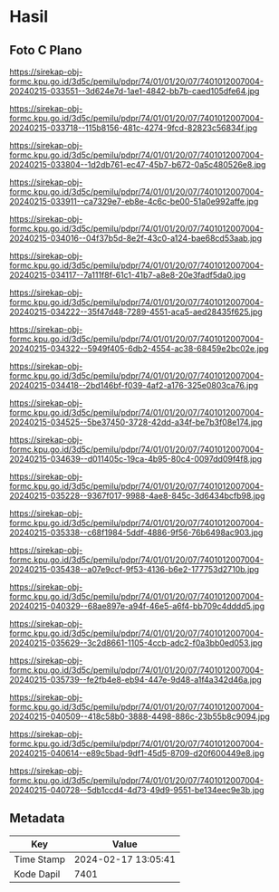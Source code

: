 # Hasil

## Foto C Plano

https://sirekap-obj-formc.kpu.go.id/3d5c/pemilu/pdpr/74/01/01/20/07/7401012007004-20240215-033551--3d624e7d-1ae1-4842-bb7b-caed105dfe64.jpg

https://sirekap-obj-formc.kpu.go.id/3d5c/pemilu/pdpr/74/01/01/20/07/7401012007004-20240215-033718--115b8156-481c-4274-9fcd-82823c56834f.jpg

https://sirekap-obj-formc.kpu.go.id/3d5c/pemilu/pdpr/74/01/01/20/07/7401012007004-20240215-033804--1d2db761-ec47-45b7-b672-0a5c480526e8.jpg

https://sirekap-obj-formc.kpu.go.id/3d5c/pemilu/pdpr/74/01/01/20/07/7401012007004-20240215-033911--ca7329e7-eb8e-4c6c-be00-51a0e992affe.jpg

https://sirekap-obj-formc.kpu.go.id/3d5c/pemilu/pdpr/74/01/01/20/07/7401012007004-20240215-034016--04f37b5d-8e2f-43c0-a124-bae68cd53aab.jpg

https://sirekap-obj-formc.kpu.go.id/3d5c/pemilu/pdpr/74/01/01/20/07/7401012007004-20240215-034117--7a111f8f-61c1-41b7-a8e8-20e3fadf5da0.jpg

https://sirekap-obj-formc.kpu.go.id/3d5c/pemilu/pdpr/74/01/01/20/07/7401012007004-20240215-034222--35f47d48-7289-4551-aca5-aed28435f625.jpg

https://sirekap-obj-formc.kpu.go.id/3d5c/pemilu/pdpr/74/01/01/20/07/7401012007004-20240215-034322--5949f405-6db2-4554-ac38-68459e2bc02e.jpg

https://sirekap-obj-formc.kpu.go.id/3d5c/pemilu/pdpr/74/01/01/20/07/7401012007004-20240215-034418--2bd146bf-f039-4af2-a176-325e0803ca76.jpg

https://sirekap-obj-formc.kpu.go.id/3d5c/pemilu/pdpr/74/01/01/20/07/7401012007004-20240215-034525--5be37450-3728-42dd-a34f-be7b3f08e174.jpg

https://sirekap-obj-formc.kpu.go.id/3d5c/pemilu/pdpr/74/01/01/20/07/7401012007004-20240215-034639--d011405c-19ca-4b95-80c4-0097dd09f4f8.jpg

https://sirekap-obj-formc.kpu.go.id/3d5c/pemilu/pdpr/74/01/01/20/07/7401012007004-20240215-035228--9367f017-9988-4ae8-845c-3d6434bcfb98.jpg

https://sirekap-obj-formc.kpu.go.id/3d5c/pemilu/pdpr/74/01/01/20/07/7401012007004-20240215-035338--c68f1984-5ddf-4886-9f56-76b6498ac903.jpg

https://sirekap-obj-formc.kpu.go.id/3d5c/pemilu/pdpr/74/01/01/20/07/7401012007004-20240215-035438--a07e9ccf-9f53-4136-b6e2-177753d2710b.jpg

https://sirekap-obj-formc.kpu.go.id/3d5c/pemilu/pdpr/74/01/01/20/07/7401012007004-20240215-040329--68ae897e-a94f-46e5-a6f4-bb709c4dddd5.jpg

https://sirekap-obj-formc.kpu.go.id/3d5c/pemilu/pdpr/74/01/01/20/07/7401012007004-20240215-035629--3c2d8661-1105-4ccb-adc2-f0a3bb0ed053.jpg

https://sirekap-obj-formc.kpu.go.id/3d5c/pemilu/pdpr/74/01/01/20/07/7401012007004-20240215-035739--fe2fb4e8-eb94-447e-9d48-a1f4a342d46a.jpg

https://sirekap-obj-formc.kpu.go.id/3d5c/pemilu/pdpr/74/01/01/20/07/7401012007004-20240215-040509--418c58b0-3888-4498-886c-23b55b8c9094.jpg

https://sirekap-obj-formc.kpu.go.id/3d5c/pemilu/pdpr/74/01/01/20/07/7401012007004-20240215-040614--e89c5bad-9df1-45d5-8709-d20f600449e8.jpg

https://sirekap-obj-formc.kpu.go.id/3d5c/pemilu/pdpr/74/01/01/20/07/7401012007004-20240215-040728--5db1ccd4-4d73-49d9-9551-be134eec9e3b.jpg


## Metadata

| Key        | Value               |
| ---------- | ------------------- |
| Time Stamp | 2024-02-17 13:05:41 |
| Kode Dapil | 7401                |



